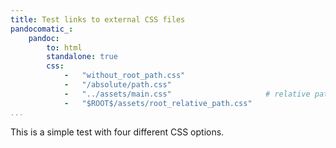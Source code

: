 ```yaml
---
title: Test links to external CSS files
pandocomatic_:
    pandoc:
        to: html
        standalone: true
        css: 
            -   "without_root_path.css"
            -   "/absolute/path.css"
            -   "../assets/main.css"                     # relative path
            -   "$ROOT$/assets/root_relative_path.css"
...
```


This is a simple test with four different CSS options.

